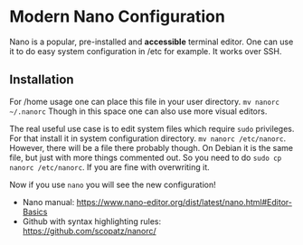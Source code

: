 # Modern Nano Configuration
Nano is a popular, pre-installed and **accessible** terminal editor. One can use it to do easy system configuration in /etc for example. It works over SSH.

## Installation
For /home usage one can place this file in your user directory.
`mv nanorc ~/.nanorc`
Though in this space one can also use more visual editors.

The real useful use case is to edit system files which require `sudo` privileges. For that install it in system configuration directory. `mv nanorc /etc/nanorc`. However, there will be a file there probably though. On Debian it is the same file, but just with more things commented out. So you need to do `sudo cp nanorc /etc/nanorc`. If you are fine with overwriting it.

Now if you use `nano` you will see the new configuration!

- Nano manual: https://www.nano-editor.org/dist/latest/nano.html#Editor-Basics
- Github with syntax highlighting rules: https://github.com/scopatz/nanorc/
